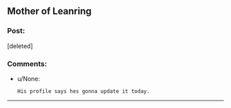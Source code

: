 ## Mother of Leanring

### Post:

[deleted]

### Comments:

- u/None:
  ```
  His profile says hes gonna update it today.
  ```

---

